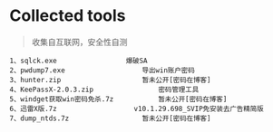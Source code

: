 # Collected tools

> 收集自互联网，安全性自测

```
1、sqlck.exe					爆破SA
2、pwdump7.exe					导出win账户密码
3、hunter.zip					暂未公开[密码在博客]
4、KeePassX-2.0.3.zip				密码管理工具
5、windget获取win密码免杀.7z			暂未公开[密码在博客]
6、迅雷X版.7z					v10.1.29.698_SVIP免安装去广告精简版
7、dump_ntds.7z					暂未公开[密码在博客]
```

